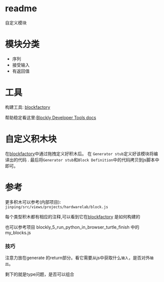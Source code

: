 # readme
自定义模块

# 模块分类
*  序列
*  接受输入
*  有返回值

# 工具
构建工具: [blockfactory](https://blockly-demo.appspot.com/static/demos/blockfactory/index.html)

帮助稳定看这里:[Blockly Developer Tools docs](https://developers.google.com/blockly/guides/create-custom-blocks/blockly-developer-tools)

# 自定义积木块
在[blockfactory](https://blockly-demo.appspot.com/static/demos/blockfactory/index.html)中通过拖拽定义好积木后。 在 `Generator stub`定义好该模块将编译出的代码 . 最后将`Generator stub`和`Block Definition`中的代码拷贝到js脚本中即可。

# 参考
更多积木可以参考(内部项目): `jinping/src/views/projects/hardwarelab/block.js`

每个类型积木都有相应的注释,可以看到它在[blockfactory](https://blockly-demo.appspot.com/static/demos/blockfactory/index.html) 是如何构建的

也可以参考项目 blockly_5_run_python_in_browser_turtle_finish 中的my_blocks.js

### 技巧
注意力放在generate 的return部分。看它需要从js中获取什么`输入`，是否对外`输出`。 


剩下的就是type问题，是否可以组合
